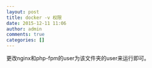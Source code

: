 ```yaml
---
layout: post
title: docker -v 权限
date: 2015-12-11 11:06
author: admin
comments: true
categories: []
---
```

更改nginx和php-fpm的user为该文件夹的user来运行即可。
